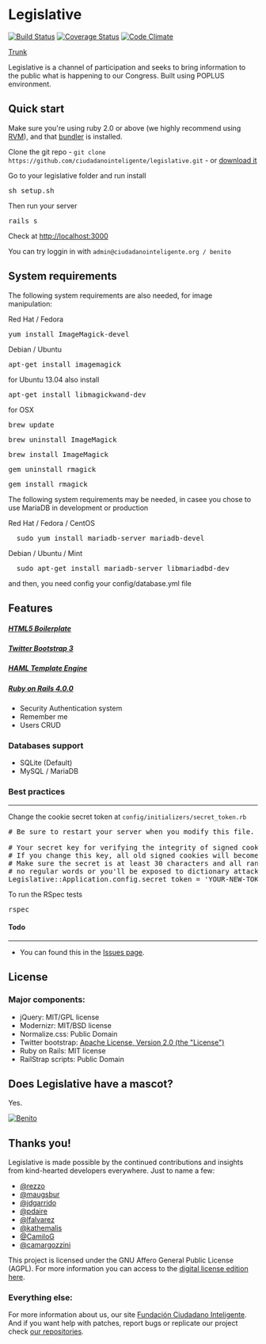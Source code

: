 # Legislative
[![Build Status](https://travis-ci.org/ciudadanointeligente/legislative.png?branch=master)](https://travis-ci.org/ciudadanointeligente/legislative)
[![Coverage Status](https://coveralls.io/repos/ciudadanointeligente/legislative/badge.png)](https://coveralls.io/r/ciudadanointeligente/legislative)
[![Code Climate](https://codeclimate.com/github/ciudadanointeligente/legislative.png)](https://codeclimate.com/github/ciudadanointeligente/legislative)

[Trunk](http://beta.congresoabierto.cl)

Legislative is a channel of participation and seeks to bring information to the public what is happening to our Congress. Built using POPLUS environment.

## Quick start

Make sure you're using ruby 2.0 or above (we highly recommend using [RVM](http://rvm.io/)), and that [bundler](http://bundler.io/) is installed.

Clone the git repo - `git clone https://github.com/ciudadanointeligente/legislative.git` - or [download it](https://github.com/ciudadanointeligente/legislative/zipball/master)

Go to your legislative folder and run install
<pre>
sh setup.sh
</pre>

Then run your server
<pre>
rails s
</pre>

Check at [http://localhost:3000](http://localhost:3000)

You can try loggin in with `admin@ciudadanointeligente.org / benito`

## System requirements

The following system requirements are also needed, for image manipulation:

Red Hat / Fedora
<pre>
yum install ImageMagick-devel
</pre>

Debian / Ubuntu
<pre>
apt-get install imagemagick
</pre>

for Ubuntu 13.04 also install
<pre>
apt-get install libmagickwand-dev
</pre>

for OSX
<pre>
brew update
</pre>
<pre>
brew uninstall ImageMagick
</pre>
<pre>
brew install ImageMagick
</pre>
<pre>
gem uninstall rmagick
</pre>
<pre>
gem install rmagick
</pre>

The following system requirements may be needed, in casee you chose to use MariaDB in development or production

Red Hat / Fedora / CentOS
<pre>
  sudo yum install mariadb-server mariadb-devel
</pre>

Debian / Ubuntu / Mint
<pre>
  sudo apt-get install mariadb-server libmariadbd-dev
</pre>

and then, you need config your config/database.yml file

## Features

##### [HTML5 Boilerplate](https://github.com/h5bp/html5-boilerplate/)

##### [Twitter Bootstrap 3](http://twitter.github.com/bootstrap/index.html)

##### [HAML Template Engine](http://haml.info/)

##### [Ruby on Rails 4.0.0](http://rubyonrails.org/)
* Security Authentication system
* Remember me
* Users CRUD


### Databases support

* SQLite (Default)
* MySQL / MariaDB

### Best practices
---
Change the cookie secret token at
`config/initializers/secret_token.rb`
<pre>
# Be sure to restart your server when you modify this file.

# Your secret key for verifying the integrity of signed cookies.
# If you change this key, all old signed cookies will become invalid!
# Make sure the secret is at least 30 characters and all random,
# no regular words or you'll be exposed to dictionary attacks.
Legislative::Application.config.secret_token = 'YOUR-NEW-TOKEN-HERE'
</pre>

To run the RSpec tests
<pre>
rspec
</pre>


#### Todo
---

* You can found this in the [Issues page](https://github.com/ciudadanointeligente/legislative/issues).

## License

### Major components:

* jQuery: MIT/GPL license
* Modernizr: MIT/BSD license
* Normalize.css: Public Domain
* Twitter bootstrap: [Apache License, Version 2.0 (the "License")](http://www.apache.org/licenses/LICENSE-2.0)
* Ruby on Rails: MIT license
* RailStrap scripts: Public Domain

## Does Legislative have a mascot?

Yes.

[![Benito](http://fbcdn-sphotos-d-a.akamaihd.net/hphotos-ak-ash3/1098148_10151780926822943_1641758220_n.jpg "Legislative's mascot: Benito")](https://www.google.com/search?site=&tbm=isch&source=hp&biw=1263&bih=630&q=perros+adorables+de+chile)


## Thanks you!

Legislative is made possible by the continued contributions and insights from kind-hearted developers everywhere. Just to name a few:

* [@rezzo](https://github.com/rezzo)
* [@maugsbur](https://github.com/maugsbur)
* [@jdgarrido](https://github.com/jdgarrido)
* [@pdaire](https://github.com/pdaire)
* [@lfalvarez](https://github.com/lfalvarez)
* [@kathemalis](https://github.com/kathemalis)
* [@CamiloG](https://github.com/CamiloG)
* [@camargozzini](https://github.com/camargozzini)


This project is licensed under the GNU Affero General Public License (AGPL). For more information you can access to the [digital license edition here](http://www.gnu.org/licenses/agpl-3.0.html).

### Everything else:

For more information about us, our site [Fundación Ciudadano Inteligente](http://www.ciudadanointeligente.org/).
And if you want help with patches, report bugs or replicate our project check [our repositories](https://github.com/ciudadanointeligente/).
